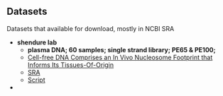 ## Datasets
Datasets that available for download, mostly in NCBI SRA
* **shendure lab**
  * **plasma DNA; 60 samples; single strand library; PE65 & PE100;**
  * [Cell-free DNA Comprises an In Vivo Nucleosome Footprint that Informs Its Tissues-Of-Origin](https://www.cell.com/fulltext/S0092-8674(15)01569-X)
  * [SRA](https://www.ncbi.nlm.nih.gov/Traces/study/?acc=PRJNA291063)
  * [Script](https://github.com/shendurelab/cfDNA)
* 
